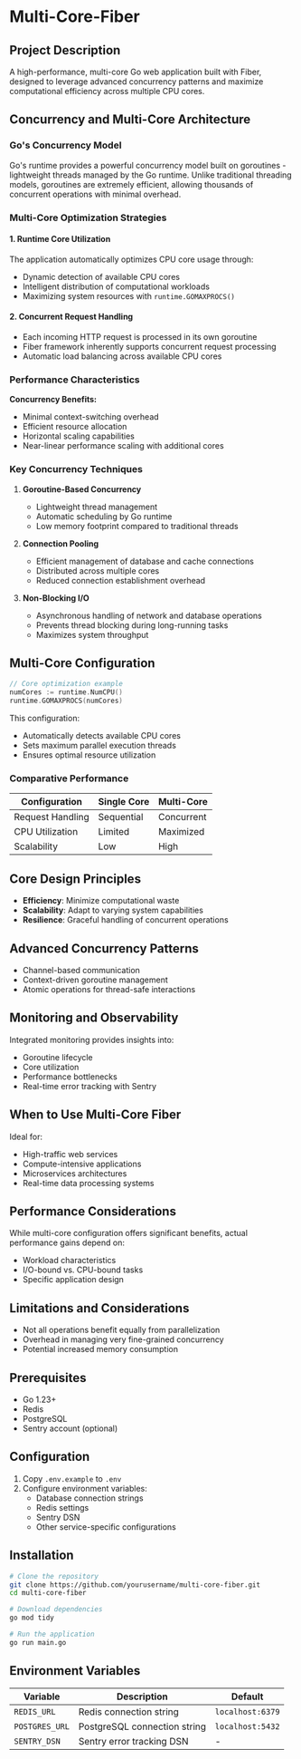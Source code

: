 # Multi-Core-Fiber

## Project Description

A high-performance, multi-core Go web application built with Fiber, designed to leverage advanced concurrency patterns and maximize computational efficiency across multiple CPU cores.

## Concurrency and Multi-Core Architecture

### Go's Concurrency Model
Go's runtime provides a powerful concurrency model built on goroutines - lightweight threads managed by the Go runtime. Unlike traditional threading models, goroutines are extremely efficient, allowing thousands of concurrent operations with minimal overhead.

### Multi-Core Optimization Strategies

#### 1. Runtime Core Utilization
The application automatically optimizes CPU core usage through:
- Dynamic detection of available CPU cores
- Intelligent distribution of computational workloads
- Maximizing system resources with `runtime.GOMAXPROCS()`

#### 2. Concurrent Request Handling
- Each incoming HTTP request is processed in its own goroutine
- Fiber framework inherently supports concurrent request processing
- Automatic load balancing across available CPU cores

### Performance Characteristics

**Concurrency Benefits:**
- Minimal context-switching overhead
- Efficient resource allocation
- Horizontal scaling capabilities
- Near-linear performance scaling with additional cores

### Key Concurrency Techniques

1. **Goroutine-Based Concurrency**
    - Lightweight thread management
    - Automatic scheduling by Go runtime
    - Low memory footprint compared to traditional threads

2. **Connection Pooling**
    - Efficient management of database and cache connections
    - Distributed across multiple cores
    - Reduced connection establishment overhead

3. **Non-Blocking I/O**
    - Asynchronous handling of network and database operations
    - Prevents thread blocking during long-running tasks
    - Maximizes system throughput

## Multi-Core Configuration

```go
// Core optimization example
numCores := runtime.NumCPU()
runtime.GOMAXPROCS(numCores)
```

This configuration:
- Automatically detects available CPU cores
- Sets maximum parallel execution threads
- Ensures optimal resource utilization

### Comparative Performance

| Configuration | Single Core | Multi-Core |
|--------------|-------------|------------|
| Request Handling | Sequential | Concurrent |
| CPU Utilization | Limited | Maximized |
| Scalability | Low | High |

## Core Design Principles

- **Efficiency**: Minimize computational waste
- **Scalability**: Adapt to varying system capabilities
- **Resilience**: Graceful handling of concurrent operations

## Advanced Concurrency Patterns

- Channel-based communication
- Context-driven goroutine management
- Atomic operations for thread-safe interactions

## Monitoring and Observability

Integrated monitoring provides insights into:
- Goroutine lifecycle
- Core utilization
- Performance bottlenecks
- Real-time error tracking with Sentry

## When to Use Multi-Core Fiber

Ideal for:
- High-traffic web services
- Compute-intensive applications
- Microservices architectures
- Real-time data processing systems

## Performance Considerations

While multi-core configuration offers significant benefits, actual performance gains depend on:
- Workload characteristics
- I/O-bound vs. CPU-bound tasks
- Specific application design


## Limitations and Considerations

- Not all operations benefit equally from parallelization
- Overhead in managing very fine-grained concurrency
- Potential increased memory consumption

## Prerequisites

- Go 1.23+
- Redis
- PostgreSQL
- Sentry account (optional)

## Configuration

1. Copy `.env.example` to `.env`
2. Configure environment variables:
    - Database connection strings
    - Redis settings
    - Sentry DSN
    - Other service-specific configurations

## Installation

```bash
# Clone the repository
git clone https://github.com/yourusername/multi-core-fiber.git
cd multi-core-fiber

# Download dependencies
go mod tidy

# Run the application
go run main.go
```

## Environment Variables

| Variable | Description | Default |
|----------|-------------|---------|
| `REDIS_URL` | Redis connection string | `localhost:6379` |
| `POSTGRES_URL` | PostgreSQL connection string | `localhost:5432` |
| `SENTRY_DSN` | Sentry error tracking DSN | - |

